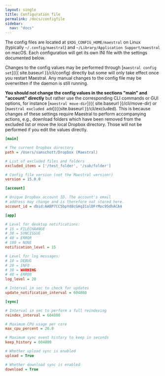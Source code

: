 ```yaml
---
layout: single
title: Configuration file
permalink: /docs/configfile
sidebar:
  nav: "docs"
---
```


The config files are located at `$XDG_CONFIG_HOME/maestral` on Linux (typically
`~/.config/maestral`) and `~/Library/Application Support/maestral` on macOS. Each
configuration will get its own INI file with the settings documented below.

Changes to the config values may be performed through [`maestral config
set`]({{ site.baseurl }}/cli/config) directly but some will only take effect once you restart Maestral.
Any manual changes to the config file may be overwritten if the daemon is still
running.

**You should not change the config values in the sections "main" and "account"
directly** but rather use the corresponding CLI commands or GUI options, for instance
[`maestral move-dir`]({{ site.baseurl }}/cli/move-dir) or
[`maestral excluded add`]({{site.baseurl }}/cli/excluded). This is because changes of
these settings require Maestral to perform accompanying actions, e.g., download folders
which have been removed from the excluded list or move the local Dropbox directory.
Those will not be performed if you edit the values directly.

```ini
[main]

# The current Dropbox directory
path = /Users/samschott/Dropbox (Maestral)

# List of excluded files and folders
excluded_items = ['/test_folder', '/sub/folder']

# Config file version (not the Maestral version!)
version = 15.0.0

[account]

# Unique Dropbox account ID. The account's email
# address may change and is therefore not stored here.
account_id = dbid:AABP7CC5bpYd8cGHqIColDFrMoc9SdhACA4

[app]

# Level for desktop notifications:
# 15 = FILECHAANGE
# 30 = SYNCISSUE
# 40 = ERROR
# 100 = NONE
notification_level = 15

# Level for log messages:
# 10 = DEBUG
# 20 = INFO
# 30 = WARNING
# 40 = ERR0R
log_level = 20

# Interval in sec to check for updates
update_notification_interval = 604800

[sync]

# Interval in sec to perform a full reindexing
reindex_interval = 604800

# Maximum CPU usage per core
max_cpu_percent = 20.0

# Maximum sync event history to keep in seconds
keep_history = 604800

# Whether upload sync is enabled
upload = True

# Whether download sync is enabled
download = True

```
